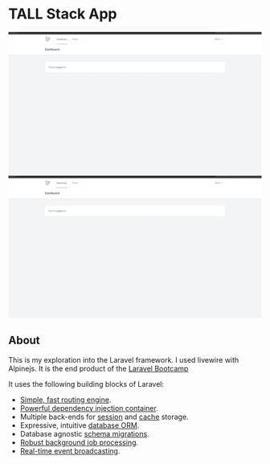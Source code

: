 # TALL Stack App

<p align="center">
    <img src="https://raw.githubusercontent.com/eliottwantz/tall-stack-app/main/.github/demo.gif" alt="Demo Gif">
    <img src=".github/demo.gif" alt="Demo Gif">
</p>

## About

This is my exploration into the Laravel framework. I used livewire with Alpinejs. It is the end product of the [Laravel Bootcamp](https://bootcamp.laravel.com)

It uses the following building blocks of Laravel:

-   [Simple, fast routing engine](https://laravel.com/docs/routing).
-   [Powerful dependency injection container](https://laravel.com/docs/container).
-   Multiple back-ends for [session](https://laravel.com/docs/session) and [cache](https://laravel.com/docs/cache) storage.
-   Expressive, intuitive [database ORM](https://laravel.com/docs/eloquent).
-   Database agnostic [schema migrations](https://laravel.com/docs/migrations).
-   [Robust background job processing](https://laravel.com/docs/queues).
-   [Real-time event broadcasting](https://laravel.com/docs/broadcasting).
